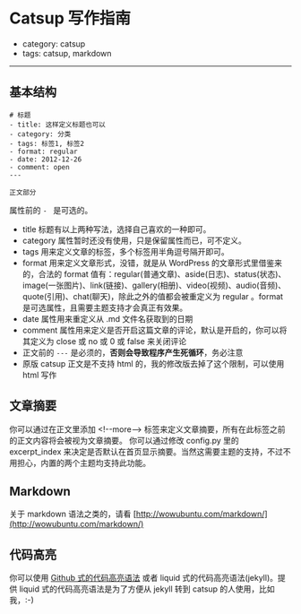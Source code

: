 # Catsup 写作指南
- category: catsup
- tags: catsup, markdown

---

## 基本结构

    # 标题
    - title: 这样定义标题也可以
    - category: 分类
    - tags: 标签1, 标签2
    - format: regular
    - date: 2012-12-26
    - comment: open
    ---

    正文部分

属性前的 `- ` 是可选的。

* title 标题有以上两种写法，选择自己喜欢的一种即可。
* category 属性暂时还没有使用，只是保留属性而已，可不定义。
* tags 用来定义文章的标签，多个标签用半角逗号隔开即可。
* format 用来定义文章形式，没错，就是从 WordPress 的文章形式里借鉴来的，合法的 format 值有：regular(普通文章)、aside(日志)、status(状态)、image(一张图片)、link(链接)、gallery(相册)、video(视频)、audio(音频)、quote(引用)、chat(聊天)，除此之外的值都会被重定义为 regular 。format 是可选属性，且需要主题支持才会真正有效果。
* date 属性用来重定义从 .md 文件名获取到的日期
* comment 属性用来定义是否开启这篇文章的评论，默认是开启的，你可以将其定义为 close 或 no 或 0 或 false 来关闭评论
* 正文前的 `---` 是必须的，**否则会导致程序产生死循环**，务必注意
* 原版 catsup 正文是不支持 html 的，我的修改版去掉了这个限制，可以使用 html 写作

## 文章摘要

你可以通过在正文里添加 &lt;!--more--&gt; 标签来定义文章摘要，所有在此标签之前的正文内容将会被视为文章摘要。
你可以通过修改 config.py 里的 excerpt_index 来决定是否默认在首页显示摘要。当然这需要主题的支持，不过不用担心，内置的两个主题均支持此功能。

## Markdown

关于 markdown 语法之类的，请看 [http://wowubuntu.com/markdown/](http://wowubuntu.com/markdown/)

## 代码高亮

你可以使用 [Github 式的代码高亮语法](http://github.github.com/github-flavored-markdown/) 或者 liquid 式的代码高亮语法(jekyll)。提供 liquid 式的代码高亮语法是为了方便从 jekyll 转到 catsup 的人使用，比如我，:-)